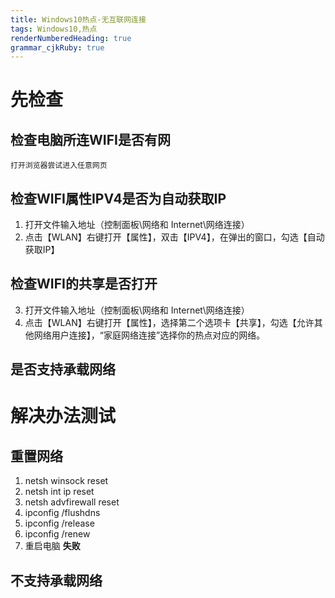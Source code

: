 ```yaml
---
title: Windows10热点-无互联网连接 
tags: Windows10,热点
renderNumberedHeading: true
grammar_cjkRuby: true
---
```



# 先检查
## 检查电脑所连WIFI是否有网

    打开浏览器尝试进入任意网页
## 检查WIFI属性IPV4是否为自动获取IP

 1. 打开文件输入地址（控制面板\网络和 Internet\网络连接）
 2. 点击【WLAN】右键打开【属性】，双击【IPV4】，在弹出的窗口，勾选【自动获取IP】
## 检查WIFI的共享是否打开
 3. 打开文件输入地址（控制面板\网络和 Internet\网络连接）
 4. 点击【WLAN】右键打开【属性】，选择第二个选项卡【共享】，勾选【允许其他网络用户连接】，“家庭网络连接”选择你的热点对应的网络。
    
## 是否支持承载网络

# 解决办法测试
## 重置网络
 1. netsh winsock reset
 2. netsh int ip reset
 3. netsh advfirewall reset
 4. ipconfig /flushdns
 5. ipconfig /release
 6. ipconfig /renew
 7. 重启电脑
   **失败**
  ## 不支持承载网络